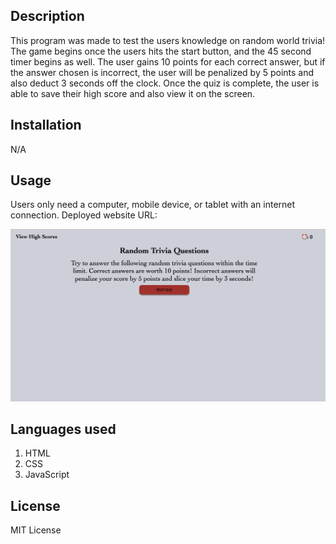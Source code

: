 ## Description
This program was made to test the users knowledge on random world trivia! The game begins once the users hits the start button, and the 45 second timer begins as well. The user gains 10 points for each correct answer, but if the answer chosen is incorrect, the user will be penalized by 5 points and also deduct 3 seconds off the clock. Once the quiz is complete, the user is able to save their high score and also view it on the screen.

## Installation
N/A

## Usage
Users only need a computer, mobile device, or tablet with an internet connection.
Deployed website URL: 

![Coding Quiz Game](./develop/images/coding%20quiz%20game.png)


## Languages used
1. HTML
2. CSS
3. JavaScript


## License
MIT License
